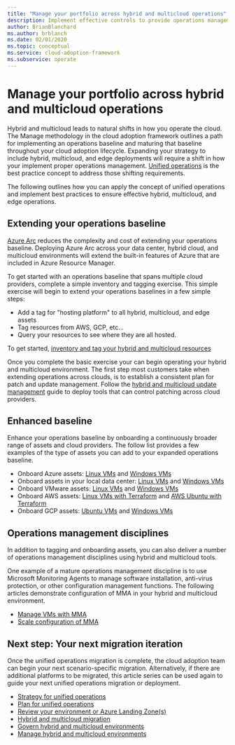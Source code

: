 ```yaml
---
title: "Manage your portfolio across hybrid and multicloud operations"
description: Implement effective controls to provide operations management across hybrid and multicloud deployments, leveraging Azure's enterprise control plane.
author: BrianBlanchard
ms.author: brblanch
ms.date: 02/01/2020
ms.topic: conceptual
ms.service: cloud-adoption-framework
ms.subservice: operate
---
```


# Manage your portfolio across hybrid and multicloud operations

Hybrid and multicloud leads to natural shifts in how you operate the cloud. The Manage methodology in the cloud adoption framework outlines a path for implementing an operations baseline and maturing that baseline throughout your cloud adoption lifecycle. Expanding your strategy to include hybrid, multicloud, and edge deployments will require a shift in how your implement proper operations management. [Unified operations](./unified-operations.md) is the best practice concept to address those shifting requirements.

The following outlines how you can apply the concept of unified operations and implement best practices to ensure effective hybrid, multicloud, and edge operations.

## Extending your operations baseline

[Azure Arc](https://docs.microsoft.com/azure/azure-arc/overview) reduces the complexity and cost of extending your operations baseline. Deploying Azure Arc across your data center, hybrid cloud, and multicloud environments will extend the built-in features of Azure that are included in Azure Resource Manager.

To get started with an operations baseline that spans multiple cloud providers, complete a simple inventory and tagging exercise. This simple exercise will begin to extend your operations baselines in a few simple steps:

- Add a tag for "hosting platform" to all hybrid, multicloud, and edge assets
- Tag resources from AWS, GCP, etc...
- Query your resources to see where they are all hosted.

To get started, [inventory and tag your hybrid and multicloud resources](../../manage/unified-operations/server/best-practices/arc-inventory-tagging.md)

Once you complete the basic exercise your can begin operating your hybrid and multicloud environment. The first step most customers take when extending operations across clouds, is to establish a consistent plan for patch and update management. Follow the [hybrid and multicloud update management](../../manage/unified-operations/server/best-practices/arc-update-management.md) guide to deploy tools that can control patching across cloud providers.

## Enhanced baseline

Enhance your operations baseline by onboarding a continuously broader range of assets and cloud providers. The follow list provides a few examples of the type of assets you can add to your expanded operations baseline.

- Onboard Azure assets: [Linux VMs](../../manage/unified-operations/server/best-practices/arm-template-linux.md) and [Windows VMs](../../manage/unified-operations/server/best-practices/arm-template-win.md)
- Onboard assets in your local data center: [Linux VMs](../../manage/unified-operations/server/best-practices/onboard-server-linux.md) and [Windows VMs](../../manage/unified-operations/server/best-practices/onboard-server-win.md)
- Onboard VMware assets: [Linux VMs](../../manage/unified-operations/server/best-practices/vmware-scaled-powercli-linux.md) and [Windows VMs](../../manage/unified-operations/server/best-practices/vmware-scaled-powercli-win.md)
- Onboard AWS assets: [Linux VMs with Terraform](../../manage/unified-operations/server/best-practices/aws-terraform-al2.md) and [AWS Ubuntu with Terraform](../../manage/unified-operations/server/best-practices/aws-terraform-ubuntu.md)
- Onboard GCP assets: [Ubuntu VMs](../../manage/unified-operations/server/best-practices/gcp-terraform-ubuntu.md) and [Windows VMs](../../manage/unified-operations/server/best-practices/gcp-terraform-windows.md)

## Operations management disciplines

In addition to tagging and onboarding assets, you can also deliver a number of operations management disciplines using hybrid and multicloud tools.

One example of a mature operations management discipline is to use Microsoft Monitoring Agents to manage software installation, anti-virus protection, or other configuration management functions. The following articles demonstrate configuration of MMA in your hybrid and multicloud environment.

- [Manage VMs with MMA](../../manage/unified-operations/server/best-practices/arc-vm-extension-mma.md)
- [Scale configuration of MMA](../../manage/unified-operations/server/best-practices/arc-vm-extension-customscript.md)

## Next step: Your next migration iteration

Once the unified operations migration is complete, the cloud adoption team can begin your next scenario-specific migration. Alternatively, if there are additional platforms to be migrated, this article series can be used again to guide your next unified operations migration or deployment.

- [Strategy for unified operations](./strategy.md)
- [Plan for unified operations](./plan.md)
- [Review your environment or Azure Landing Zone(s)](./ready.md)
- [Hybrid and multicloud migration](./migrate.md)
- [Govern hybrid and multicloud environments](./govern.md)
- [Manage hybrid and multicloud environments](./manage.md)
